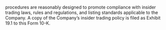 procedures  are  reasonably  designed  to  promote  compliance  with  insider  trading  laws,  rules  and  regulations,  and  listing
standards applicable to the Company. A copy of the Company’s insider trading policy is filed as Exhibit 19.1 to this Form 10-K.